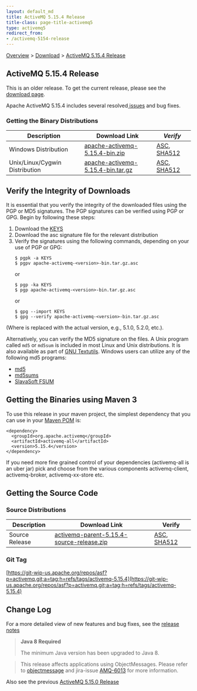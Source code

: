 ```yaml
---
layout: default_md
title: ActiveMQ 5.15.4 Release 
title-class: page-title-activemq5
type: activemq5
redirect_from:
- /activemq-5154-release
---
```


[Overview](overview) > [Download](download) > [ActiveMQ 5.15.4 Release](activemq-5154-release)

ActiveMQ 5.15.4 Release
-----------------------

<div class="alert alert-warning">
  This is an older release. To get the current release, please see the <a href="{{site.baseurl}}/components/classic/download" class="alert-link">download page</a>.
</div>

Apache ActiveMQ 5.15.4 includes several resolved[ issues](https://issues.apache.org/jira/secure/ReleaseNote.jspa?projectId=12311210&version=12342685) and bug fixes.

### Getting the Binary Distributions

Description|Download Link|_Verify_
---|---|---
Windows Distribution|[apache-activemq-5.15.4-bin.zip](http://archive.apache.org/dist/activemq/5.15.4/apache-activemq-5.15.4-bin.zip)|[ASC](https://archive.apache.org/dist/activemq/5.15.4/apache-activemq-5.15.4-bin.zip.asc), [SHA512](https://archive.apache.org/dist/activemq/5.15.4/apache-activemq-5.15.4-bin.zip.sha512)
Unix/Linux/Cygwin Distribution|[apache-activemq-5.15.4-bin.tar.gz](http://archive.apache.org/dist/activemq/5.15.4/apache-activemq-5.15.4-bin.tar.gz)|[ASC](https://archive.apache.org/dist/activemq/5.15.4/apache-activemq-5.15.4-bin.tar.gz.asc), [SHA512](https://archive.apache.org/dist/activemq/5.15.4/apache-activemq-5.15.4-bin.tar.gz.sha512)

Verify the Integrity of Downloads
---------------------------------

It is essential that you verify the integrity of the downloaded files using the PGP or MD5 signatures. The PGP signatures can be verified using PGP or GPG. Begin by following these steps:

1.  Download the [KEYS](http://www.apache.org/dist/activemq/KEYS)
2.  Download the asc signature file for the relevant distribution
3.  Verify the signatures using the following commands, depending on your use of PGP or GPG:
    ```
    $ pgpk -a KEYS
    $ pgpv apache-activemq-<version>-bin.tar.gz.asc
    ```
    or
    ```
    $ pgp -ka KEYS
    $ pgp apache-activemq-<version>-bin.tar.gz.asc
    ```
    or
    ```
    $ gpg --import KEYS
    $ gpg --verify apache-activemq-<version>-bin.tar.gz.asc
    ```

(Where <version> is replaced with the actual version, e.g., 5.1.0, 5.2.0, etc.).

Alternatively, you can verify the MD5 signature on the files. A Unix program called `md5` or `md5sum` is included in most Linux and Unix distributions. It is also available as part of [GNU Textutils](http://www.gnu.org/software/textutils/textutils.html). Windows users can utilize any of the following md5 programs:

*   [md5](http://www.fourmilab.ch/md5/)
*   [md5sums](http://www.pc-tools.net/win32/md5sums/)
*   [SlavaSoft FSUM](http://www.slavasoft.com/fsum/)

Getting the Binaries using Maven 3
----------------------------------

To use this release in your maven project, the simplest dependency that you can use in your [Maven POM](http://maven.apache.org/guides/introduction/introduction-to-the-pom.html) is:
```
<dependency>
  <groupId>org.apache.activemq</groupId>
  <artifactId>activemq-all</artifactId>
  <version>5.15.4</version>
</dependency>
```
If you need more fine grained control of your dependencies (activemq-all is an uber jar) pick and choose from the various components activemq-client, activemq-broker, activemq-xx-store etc.

Getting the Source Code
-----------------------

### Source Distributions

Description|Download Link|Verify
---|---|---
Source Release|[activemq-parent-5.15.4-source-release.zip](https://archive.apache.org/dist/activemq/5.15.4/activemq-parent-5.15.4-source-release.zip)|[ASC](https://archive.apache.org/dist/activemq/5.15.4/activemq-parent-5.15.4-source-release.zip.asc), [SHA512](https://archive.apache.org/dist/activemq/5.15.4/activemq-parent-5.15.4-source-release.zip.sha512)

### Git Tag

[https://git-wip-us.apache.org/repos/asf?p=activemq.git;a=tag;h=refs/tags/activemq-5.15.4](https://git-wip-us.apache.org/repos/asf?p=activemq.git;a=tag;h=refs/tags/activemq-5.15.4)

Change Log
----------

For a more detailed view of new features and bug fixes, see the [release notes](https://issues.apache.org/jira/secure/ReleaseNote.jspa?projectId=12311210&version=12341669)

> **Java 8 Required**
> 
> The minimum Java version has been upgraded to Java 8.

> This release affects applications using ObjectMessages. Please refer to [objectmessage](objectmessage) and jira-issue [AMQ-6013](https://issues.apache.org/jira/browse/AMQ-6013) for more information.

Also see the previous [ActiveMQ 5.15.0 Release](activemq-5150-release)
